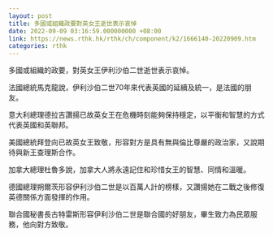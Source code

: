 ```yaml
---
layout: post
title: 多國或組織政要對英女王逝世表示哀悼
date: 2022-09-09 03:16:59.000000000 +08:00
link: https://news.rthk.hk/rthk/ch/component/k2/1666140-20220909.htm
categories: rthk
---
```


多國或組織的政要，對英女王伊利沙伯二世逝世表示哀悼。

法國總統馬克龍說，伊利沙伯二世70年來代表英國的延續及統一，是法國的朋友。

意大利總理德拉吉讚揚已故英女王在危機時刻能夠保持穩定，以平衡和智慧的方式代表英國和英聯邦。

美國總統拜登向已故英女王致敬，形容對方是具有無與倫比尊嚴的政治家，又說期待與新王查理斯合作。

加拿大總理杜魯多說，加拿大人將永遠記住和珍惜女王的智慧、同情和溫暖。

德國總理朔爾茨形容伊利沙伯二世是以百萬人計的榜樣，又讚揚她在二戰之後修復英德關係方面發揮的作用。

聯合國秘書長古特雷斯形容伊利沙伯二世是聯合國的好朋友，畢生致力為民眾服務，他向對方致敬。
